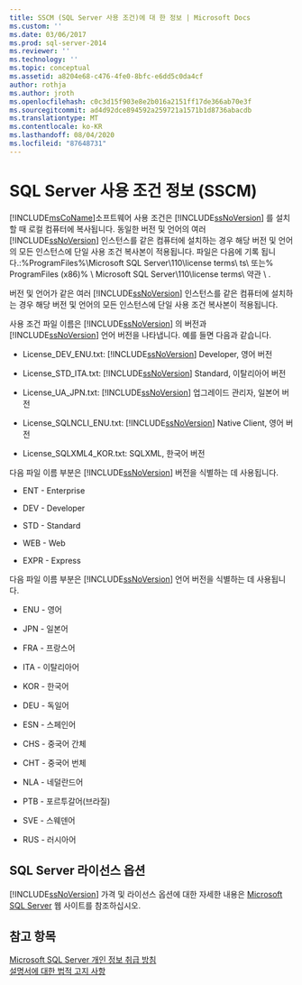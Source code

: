 ```yaml
---
title: SSCM (SQL Server 사용 조건)에 대 한 정보 | Microsoft Docs
ms.custom: ''
ms.date: 03/06/2017
ms.prod: sql-server-2014
ms.reviewer: ''
ms.technology: ''
ms.topic: conceptual
ms.assetid: a8204e68-c476-4fe0-8bfc-e6dd5c0da4cf
author: rothja
ms.author: jroth
ms.openlocfilehash: c0c3d15f903e8e2b016a2151ff17de366ab70e3f
ms.sourcegitcommit: ad4d92dce894592a259721a1571b1d8736abacdb
ms.translationtype: MT
ms.contentlocale: ko-KR
ms.lasthandoff: 08/04/2020
ms.locfileid: "87648731"
---
```

# <a name="about-the-sql-server-license-terms-sscm"></a>SQL Server 사용 조건 정보 (SSCM)
  [!INCLUDE[msCoName](../../includes/msconame-md.md)]소프트웨어 사용 조건은 [!INCLUDE[ssNoVersion](../../includes/ssnoversion-md.md)] 를 설치할 때 로컬 컴퓨터에 복사됩니다. 동일한 버전 및 언어의 여러 [!INCLUDE[ssNoVersion](../../includes/ssnoversion-md.md)] 인스턴스를 같은 컴퓨터에 설치하는 경우 해당 버전 및 언어의 모든 인스턴스에 단일 사용 조건 복사본이 적용됩니다. 파일은 다음에 기록 됩니다.:%ProgramFiles%\Microsoft SQL Server\110\license terms\ ts\ 또는% ProgramFiles (x86)% \ Microsoft SQL Server\110\license terms\ 약관 \\ .  
  
 버전 및 언어가 같은 여러 [!INCLUDE[ssNoVersion](../../includes/ssnoversion-md.md)] 인스턴스를 같은 컴퓨터에 설치하는 경우 해당 버전 및 언어의 모든 인스턴스에 단일 사용 조건 복사본이 적용됩니다.  
  
 사용 조건 파일 이름은 [!INCLUDE[ssNoVersion](../../includes/ssnoversion-md.md)] 의 버전과 [!INCLUDE[ssNoVersion](../../includes/ssnoversion-md.md)] 언어 버전을 나타냅니다. 예를 들면 다음과 같습니다.  
  
-   License_DEV_ENU.txt: [!INCLUDE[ssNoVersion](../../includes/ssnoversion-md.md)] Developer, 영어 버전  
  
-   License_STD_ITA.txt: [!INCLUDE[ssNoVersion](../../includes/ssnoversion-md.md)] Standard, 이탈리아어 버전  
  
-   License_UA_JPN.txt: [!INCLUDE[ssNoVersion](../../includes/ssnoversion-md.md)] 업그레이드 관리자, 일본어 버전  
  
-   License_SQLNCLI_ENU.txt: [!INCLUDE[ssNoVersion](../../includes/ssnoversion-md.md)] Native Client, 영어 버전  
  
-   License_SQLXML4_KOR.txt: SQLXML, 한국어 버전  
  
 다음 파일 이름 부분은 [!INCLUDE[ssNoVersion](../../includes/ssnoversion-md.md)] 버전을 식별하는 데 사용됩니다.  
  
-   ENT - Enterprise  
  
-   DEV - Developer  
  
-   STD - Standard  
  
-   WEB - Web  
  
-   EXPR - Express  
  
 다음 파일 이름 부분은 [!INCLUDE[ssNoVersion](../../includes/ssnoversion-md.md)] 언어 버전을 식별하는 데 사용됩니다.  
  
-   ENU - 영어  
  
-   JPN - 일본어  
  
-   FRA - 프랑스어  
  
-   ITA - 이탈리아어  
  
-   KOR - 한국어  
  
-   DEU - 독일어  
  
-   ESN - 스페인어  
  
-   CHS - 중국어 간체  
  
-   CHT - 중국어 번체  
  
-   NLA - 네덜란드어  
  
-   PTB - 포르투갈어(브라질)  
  
-   SVE - 스웨덴어  
  
-   RUS - 러시아어  
  
## <a name="sql-server-licensing-options"></a>SQL Server 라이선스 옵션  
 [!INCLUDE[ssNoVersion](../../includes/ssnoversion-md.md)] 가격 및 라이선스 옵션에 대한 자세한 내용은 [Microsoft SQL Server](https://go.microsoft.com/fwlink/?LinkId=190955) 웹 사이트를 참조하십시오.  
  
## <a name="see-also"></a>참고 항목  
 [Microsoft SQL Server 개인 정보 취급 방침](../../../2014/getting-started/microsoft-sql-server-privacy-statement.md)   
 [설명서에 대한 법적 고지 사항](../../../2014/getting-started/legal-notice-for-documentation.md)  
  
  
